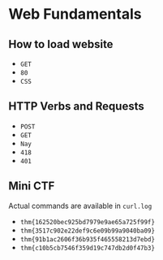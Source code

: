 # Web Fundamentals

## How to load website
* `GET`
* `80`
* `CSS`

## HTTP Verbs and Requests
* `POST`
* `GET`
* `Nay`
* `418`
* `401`

## Mini CTF
Actual commands are available in `curl.log`
* `thm{162520bec925bd7979e9ae65a725f99f}`
* `thm{3517c902e22def9c6e09b99a9040ba09}`
* `thm{91b1ac2606f36b935f465558213d7ebd}`
* `thm{c10b5cb7546f359d19c747db2d0f47b3}`